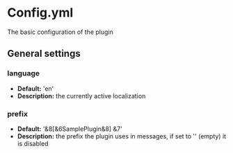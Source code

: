 # Config.yml
The basic configuration of the plugin

## General settings

### language 
- **Default:** 'en'
- **Description:** the currently active localization

### prefix 
- **Default:** '&8[&6SamplePlugin&8] &7' 
- **Description:** the prefix the plugin uses in messages, if set to '' (empty) it is disabled
